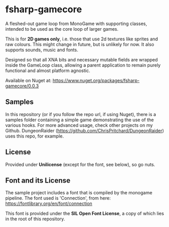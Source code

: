# fsharp-gamecore

A fleshed-out game loop from MonoGame with supporting classes, intended to be used as the core loop of larger games.

This is for **2D games only**, i.e. those that use 2d textures like sprites and raw colours. This might change in future, but is unlikely for now. It also supports sounds, music and fonts.

Designed so that all XNA bits and necessary mutable fields are wrapped inside the GameLoop class, allowing a parent application to remain purely functional and almost platform agnostic.

Available on Nuget at: <https://www.nuget.org/packages/fsharp-gamecore/0.0.3>

## Samples

In this repository (or if you follow the repo url, if using Nuget), there is a samples folder containing a simple game demonstrating the use of the various hooks. For more advanced usage, check other projects on my Github. DungeonRaider (<https://github.com/ChrisPritchard/DungeonRaider>) uses this repo, for example.

## License

Provided under **Unilicense** (except for the font, see below), so go nuts.

## Font and its License

The sample project includes a font that is compiled by the monogame pipeline. The font used is 'Connection', from here: <https://fontlibrary.org/en/font/connection>

This font is provided under the **SIL Open Font License**, a copy of which lies in the root of this repository.
